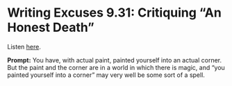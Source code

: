 # Writing Excuses 9.31: Critiquing “An Honest Death” 

Listen [here](http://www.writingexcuses.com/2014/07/27/writing-excuses-9-31-critiquing-an-honest-death/). 

**Prompt:** You have, with actual paint, painted yourself into an actual corner. But the paint and the corner are in a world in which there is magic, and “you painted yourself into a corner” may very well be some sort of a spell.